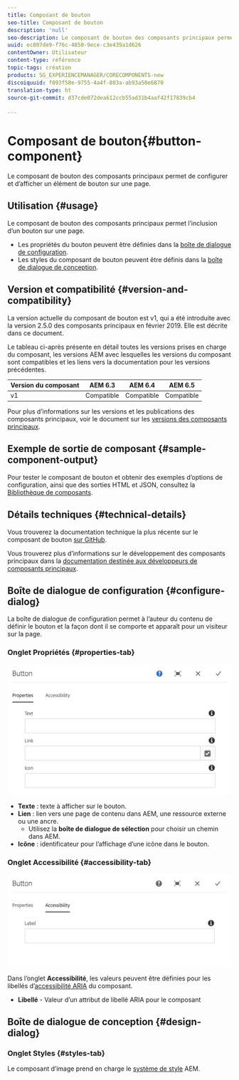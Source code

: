 ```yaml
---
title: Composant de bouton
seo-title: Composant de bouton
description: 'null'
seo-description: Le composant de bouton des composants principaux permet de créer et d’afficher un bouton.
uuid: ec807de9-f76c-4850-9ece-c3e439a1d626
contentOwner: Utilisateur
content-type: référence
topic-tags: création
products: SG_EXPERIENCEMANAGER/CORECOMPONENTS-new
discoiquuid: f093f58e-9755-4a4f-803a-ab93a50e6870
translation-type: ht
source-git-commit: d37cde072dea612ccb55ad31b4aaf42f17839cb4

---
```



# Composant de bouton{#button-component}

Le composant de bouton des composants principaux permet de configurer et d’afficher un élément de bouton sur une page.

## Utilisation {#usage}

Le composant de bouton des composants principaux permet l’inclusion d’un bouton sur une page.

* Les propriétés du bouton peuvent être définies dans la [boîte de dialogue de configuration](#configure-dialog).
* Les styles du composant de bouton peuvent être définis dans la [boîte de dialogue de conception](#design-dialog).

## Version et compatibilité {#version-and-compatibility}

La version actuelle du composant de bouton est v1, qui a été introduite avec la version 2.5.0 des composants principaux en février 2019. Elle est décrite dans ce document.

Le tableau ci-après présente en détail toutes les versions prises en charge du composant, les versions AEM avec lesquelles les versions du composant sont compatibles et les liens vers la documentation pour les versions précédentes.

| Version du composant | AEM 6.3 | AEM 6.4 | AEM 6.5 |
|--- |--- |--- |---|
| v1 | Compatible | Compatible | Compatible |

Pour plus d’informations sur les versions et les publications des composants principaux, voir le document sur les [versions des composants principaux](versions.md).

## Exemple de sortie de composant {#sample-component-output}

Pour tester le composant de bouton et obtenir des exemples d’options de configuration, ainsi que des sorties HTML et JSON, consultez la [Bibliothèque de composants](http://opensource.adobe.com/aem-core-wcm-components/library/button.html).

## Détails techniques {#technical-details}

Vous trouverez la documentation technique la plus récente sur le composant de bouton [sur GitHub](https://github.com/adobe/aem-core-wcm-components/tree/master/content/src/content/jcr_root/apps/core/wcm/components/button/v1/button).

Vous trouverez plus d’informations sur le développement des composants principaux dans la [documentation destinée aux développeurs de composants principaux](developing.md).

## Boîte de dialogue de configuration {#configure-dialog}

La boîte de dialogue de configuration permet à l’auteur du contenu de définir le bouton et la façon dont il se comporte et apparaît pour un visiteur sur la page.

### Onglet Propriétés {#properties-tab}

![](assets/screen-shot-2019-08-29-12.19.32.png)

* **Texte** : texte à afficher sur le bouton.
* **Lien** : lien vers une page de contenu dans AEM, une ressource externe ou une ancre.
   * Utilisez la **boîte de dialogue de sélection** pour choisir un chemin dans AEM.
* **Icône** : identificateur pour l’affichage d’une icône dans le bouton.

### Onglet Accessibilité {#accessibility-tab}

![](assets/screen-shot-2019-08-29-12.19.43.png)

Dans l’onglet **Accessibilité**, les valeurs peuvent être définies pour les libellés d’[accessibilité ARIA]( https://www.w3.org/WAI/standards-guidelines/aria/) du composant.

* **Libellé** - Valeur d’un attribut de libellé ARIA pour le composant

## Boîte de dialogue de conception {#design-dialog}

### Onglet Styles {#styles-tab}

Le composant d’image prend en charge le [système de style](authoring.md#component-styling) AEM.
